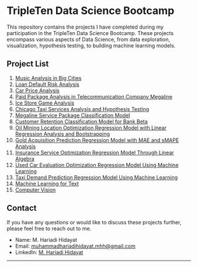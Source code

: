 # TripleTen Data Science Bootcamp

This repository contains the projects I have completed during my participation in the TripleTen Data Science Bootcamp. These projects encompass various aspects of Data Science, from data exploration, visualization, hypothesis testing, to building machine learning models.

## Project List

1. [Music Analysis in Big Cities](https://github.com/mhariadihidayat/TripleTen_Data_Science_Project/tree/main/Project01)
2. [Loan Default Risk Analysis](https://github.com/mhariadihidayat/TripleTen_Data_Science_Project/tree/main/Project02)
3. [Car Price Analysis](https://github.com/mhariadihidayat/TripleTen_Data_Science_Project/tree/main/Project03)
4. [Paid Package Analysis in Telecommunication Company Megaline](https://github.com/mhariadihidayat/TripleTen_Data_Science_Project/tree/main/Project04)
5. [Ice Store Game Analysis](https://github.com/mhariadihidayat/TripleTen_Data_Science_Project/tree/main/Project05)
6. [Chicago Taxi Services Analysis and Hypothesis Testing](https://github.com/mhariadihidayat/TripleTen_Data_Science_Project/tree/main/Project06)
7. [Megaline Service Package Classification Model](https://github.com/mhariadihidayat/TripleTen_Data_Science_Project/tree/main/Project07)
8. [Customer Retention Classification Model for Bank Beta](https://github.com/mhariadihidayat/TripleTen_Data_Science_Project/tree/main/Project08)
9. [Oil Mining Location Optimization Regression Model with Linear Regression Analysis and Bootstrapping](https://github.com/mhariadihidayat/TripleTen_Data_Science_Project/tree/main/Project09)
10. [Gold Acquisition Prediction Regression Model with MAE and sMAPE Analysis](https://github.com/mhariadihidayat/TripleTen_Data_Science_Project/tree/main/Project10)
11. [Insurance Service Optimization Regression Model Through Linear Algebra](https://github.com/mhariadihidayat/TripleTen_Data_Science_Project/tree/main/Project11)
12. [Used Car Evaluation Optimization Regression Model Using Machine Learning](https://github.com/mhariadihidayat/TripleTen_Data_Science_Project/tree/main/Project12)
13. [Taxi Demand Prediction Regression Model Using Machine Learning](https://github.com/mhariadihidayat/TripleTen_Data_Science_Project/tree/main/Project13)
14. [Machine Learning for Text](https://github.com/mhariadihidayat/TripleTen_Data_Science_Project/tree/main/Project14)
15. [Computer Vision](https://github.com/mhariadihidayat/TripleTen_Data_Science_Project/tree/main/Project15)

## Contact

If you have any questions or would like to discuss these projects further, please feel free to reach out to me.

- Name: M. Hariadi Hidayat
- Email: muhammadhariadihidayat.mhh@gmail.com
- LinkedIn: [M. Hariadi Hidayat]([your_linkedin_link](https://www.linkedin.com/in/m-hariadi-hidayat-221947bb/))

---
